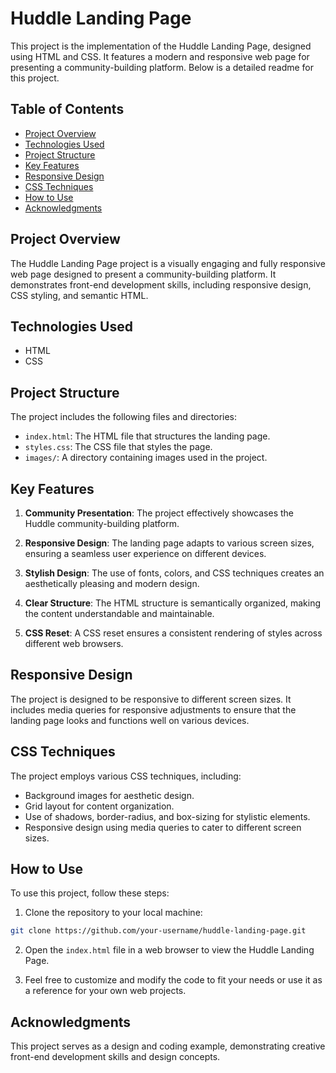 # Huddle Landing Page

This project is the implementation of the Huddle Landing Page, designed using HTML and CSS. It features a modern and responsive web page for presenting a community-building platform. Below is a detailed readme for this project.

## Table of Contents

- [Project Overview](#project-overview)
- [Technologies Used](#technologies-used)
- [Project Structure](#project-structure)
- [Key Features](#key-features)
- [Responsive Design](#responsive-design)
- [CSS Techniques](#css-techniques)
- [How to Use](#how-to-use)
- [Acknowledgments](#acknowledgments)

## Project Overview

The Huddle Landing Page project is a visually engaging and fully responsive web page designed to present a community-building platform. It demonstrates front-end development skills, including responsive design, CSS styling, and semantic HTML.

## Technologies Used

- HTML
- CSS

## Project Structure

The project includes the following files and directories:

- `index.html`: The HTML file that structures the landing page.
- `styles.css`: The CSS file that styles the page.
- `images/`: A directory containing images used in the project.

## Key Features

1. **Community Presentation**: The project effectively showcases the Huddle community-building platform.

2. **Responsive Design**: The landing page adapts to various screen sizes, ensuring a seamless user experience on different devices.

3. **Stylish Design**: The use of fonts, colors, and CSS techniques creates an aesthetically pleasing and modern design.

4. **Clear Structure**: The HTML structure is semantically organized, making the content understandable and maintainable.

5. **CSS Reset**: A CSS reset ensures a consistent rendering of styles across different web browsers.

## Responsive Design

The project is designed to be responsive to different screen sizes. It includes media queries for responsive adjustments to ensure that the landing page looks and functions well on various devices.

## CSS Techniques

The project employs various CSS techniques, including:

- Background images for aesthetic design.
- Grid layout for content organization.
- Use of shadows, border-radius, and box-sizing for stylistic elements.
- Responsive design using media queries to cater to different screen sizes.

## How to Use

To use this project, follow these steps:

1. Clone the repository to your local machine:

```bash
git clone https://github.com/your-username/huddle-landing-page.git
```

2. Open the `index.html` file in a web browser to view the Huddle Landing Page.

3. Feel free to customize and modify the code to fit your needs or use it as a reference for your own web projects.


## Acknowledgments

This project serves as a design and coding example, demonstrating creative front-end development skills and design concepts.
